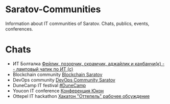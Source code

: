 # Saratov-Communities
Information about IT communities of Saratov. Chats, publics, events, conferences.

# Chats
- ИТ Болталка [Фейлик, позорчик, скрамчик, аджайлик и канбанчи(к) -- ламповый чатик по ИТ (с)](https://t.me/saratovit_talks)
- Blockchain community [Blockchain Saratov](https://t.me/blockchainsaratov)
- DevOps community [DevOps Community Saratov](https://t.me/devopssaratov)
- DuneCamp IT festival [#DuneCamp](https://t.me/dune_camp)
- Youcon IT conference [Конференция Юкон](https://t.me/youcon)
- Ottepel IT hackathon [Хакатон "Оттепель" рабочее обсуждение](https://t.me/ottepelhack)
